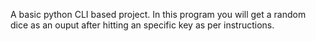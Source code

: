 A basic python CLI based project. In this program you will get a random dice as an ouput after hitting an specific key as per instructions.  
 
